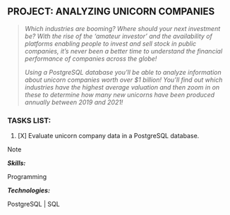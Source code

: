 ## PROJECT: ANALYZING UNICORN COMPANIES
> _Which industries are booming? Where should your next investment be? With the rise of the ‘amateur investor’ and the availability of platforms enabling people to invest and sell stock in public companies, it’s never been a better time to understand the financial performance of companies across the globe!_
> 
> _Using a PostgreSQL database you’ll be able to analyze information about unicorn companies worth over $1 billion! You’ll find out which industries have the highest average valuation and then zoom in on these to determine how many new unicorns have been produced annually between 2019 and 2021!_
### TASKS LIST:
1. [X] Evaluate unicorn company data in a PostgreSQL database.
>[!NOTE]
>**_Skills:_**
>
>Programming
>
>**_Technologies:_**
>
>PostgreSQL | SQL
